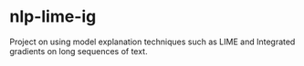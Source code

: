 # nlp-lime-ig
Project on using model explanation techniques such as LIME and Integrated gradients on long sequences of text.

